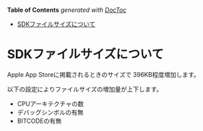 <!-- START doctoc generated TOC please keep comment here to allow auto update -->
<!-- DON'T EDIT THIS SECTION, INSTEAD RE-RUN doctoc TO UPDATE -->
**Table of Contents**  *generated with [DocToc](https://github.com/thlorenz/doctoc)*

- [SDKファイルサイズについて](#sdk%E3%83%95%E3%82%A1%E3%82%A4%E3%83%AB%E3%82%B5%E3%82%A4%E3%82%BA%E3%81%AB%E3%81%A4%E3%81%84%E3%81%A6)

<!-- END doctoc generated TOC please keep comment here to allow auto update -->

# SDKファイルサイズについて

Apple App Storeに掲載されるときのサイズで 396KB程度増加します。

以下の設定によりファイルサイズの増加量が上下します。

- CPUアーキテクチャの数
- デバッグシンボルの有無
- BITCODEの有無
